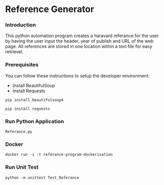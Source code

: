# Reference Generator

### Introduction
This python automation program creates a haravard referance for the user by having the user input the header, year of publish and URL of the web page. All references are stored in one location within a text file for easy retrievel.

### Prerequisites

You can follow these instructions to setup the developer environment:

- Install BeautifulSoup
- Install Requests

```
pip install beautifulsoup4
```

```
pip install requests
```

### Run Python Application
```
Referance.py
```

### Docker
```
docker run -i -t reference-program-dockerisation
```

### Run Unit Test
```
python -m unittest Test_Referance
```
